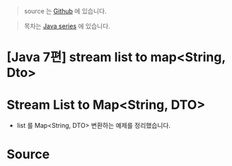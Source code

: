 >  source 는 [Github](https://github.com/leechoongyon/JavaExamples) 에 있습니다.



> 목차는 [Java series](https://insanelysimple.tistory.com/category/Java/series) 에 있습니다.



# [Java 7편] stream list to map<String, Dto>



# Stream List to Map<String, DTO>

- list 를 Map<String, DTO> 변환하는 예제를 정리했습니다.



# Source

<script src="https://gist.github.com/leechoongyon/b6b97f6ce918d5551ad84331fc3b97ff.js"></script>
